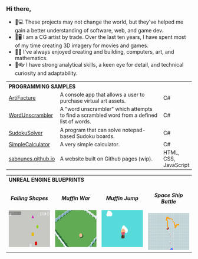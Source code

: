 ### Hi there,
 - 👾💻 These projects may not change the world, but they've helped me gain a better understanding of software, web, and game dev.
 - 🎨🖥️ I am a CG artist by trade. Over the last ten years, I have spent most of my time creating 3D imagery for movies and games.
 - 💖🌐 I've always enjoyed creating and building, computers, art, and mathematics.
 - 🧠👓 I have strong analytical skills, a keen eye for detail, and technical curiosity and adaptability.

<!--
**sabnunes/sabnunes** is a ✨ _special_ ✨ repository because its `README.md` (this file) appears on your GitHub profile.

Here are some ideas to get you started:

- 🔭 I’m currently working on ...
- 🌱 I’m currently learning C# and C++
- 👯 I’m looking to collaborate on ...
- 🤔 I’m looking for help with ...
- 💬 Ask me about ...
- 📫 How to reach me: ...
- 😄 Pronouns: ...
- ⚡ Fun fact: ...
-->


<table>
<tr>
<th align="left" colspan="3">PROGRAMMING SAMPLES</th></tr>
<tr>
<td align="top" width="15%">
<a target="_blank" href="https://github.com/sabnunes/ArtiFacture" target="_blank" rel="noreferrer noopener">ArtiFacture</a>
</td>
<td align="top" width="60%">
A console app that allows a user to purchase virtual art assets.
</td>
<td align="top" width="15%">	
C#
</td>
</tr>
	
<tr>
<td align="top">
<a target="_blank" href="https://github.com/sabnunes/WordUnscrambler" target="_blank" rel="noreferrer noopener">WordUnscrambler</a>
</td>
<td align="top">
A "word unscrambler" which attempts to find a scrambled word from a defined list of words.
</td>
<td align="top">	
C#
</td>
	
</tr>
<tr>
<td align="top">
<a target="_blank" href="https://github.com/sabnunes/SudokuSolver" target="_blank" rel="noreferrer noopener">SudokuSolver</a>
</td>
<td align="top">
A program that can solve notepad-based Sudoku boards.
</td>
<td align="top">	
C#
</td>
</tr>
	
<tr>
<td align="top">
<a target="_blank" href="https://github.com/sabnunes/SimpleCalculator" target="_blank" rel="noreferrer noopener">SimpleCalculator</a>
</td>
<td align="top">
A very simple calculator.
</td>
<td align="top">	
C#
</td>
</tr>
	
	

<tr>
<td align="top">
<a target="_blank" href="https://github.com/sabnunes/sabnunes.github.io" target="_blank" rel="noreferrer noopener">sabnunes.github.io</a>
</td>
<td align="top">
A website built on Github pages (wip).
</td>
<td align="top">	
HTML, CSS, JavaScript
</td>
</tr>
</table>


<table>
<tr>
	<th align="left"  colspan="4">UNREAL ENGINE BLUEPRINTS</th></tr><tr>
	<td align="top" width="25%">
	<h5 align="center">Falling Shapes</h5>
	<div align="center">
	<a target="_blank" href="https://github.com/sabnunes/FallingShapes" target="_blank" rel="noreferrer noopener">
	<img src="https://github.com/sabnunes/sabnunes.github.io/blob/main/images/project_geoCatch.gif" alt="Falling Shapes" width="150" height="100">
	</a>
	</div>
	</td>
	<td align="top" width="25%">
	<h5 align="center">Muffin War</h5>
	<div align="center">
	<a target="_blank" href="https://github.com/sabnunes/MuffinWar" target="_blank" rel="noreferrer noopener">
	<img src="https://github.com/sabnunes/sabnunes.github.io/blob/main/images/project_muffinWar.gif" alt="Muffin War" width="150" height="100">
	</a>
	</div>
	</td>
	<td align="top" width="25%">
	<h5 align="center">Muffin Jump</h5>
	<div align="center">
	<a target="_blank" href="https://github.com/sabnunes/MuffinJump" target="_blank" rel="noreferrer noopener">
	<img src="https://github.com/sabnunes/sabnunes.github.io/blob/main/images/project_skywardMuffin.gif" alt="Muffin Jump" width="150" height="100">
	</a>
	</div>
	</td>
	<td align="top" width="25%">
	<h5 align="center">Space Ship Battle</h5>
	<div align="center">
	<a target="_blank" href="https://github.com/sabnunes/SpaceshipBattle" target="_blank" rel="noreferrer noopener">
	<img src="https://github.com/sabnunes/sabnunes.github.io/blob/main/images/project_spaceShipBattle.gif" alt="Space Ship Battle" width="150" height="100">
	</a>
	</div>
	</td>
</tr>
</table>
